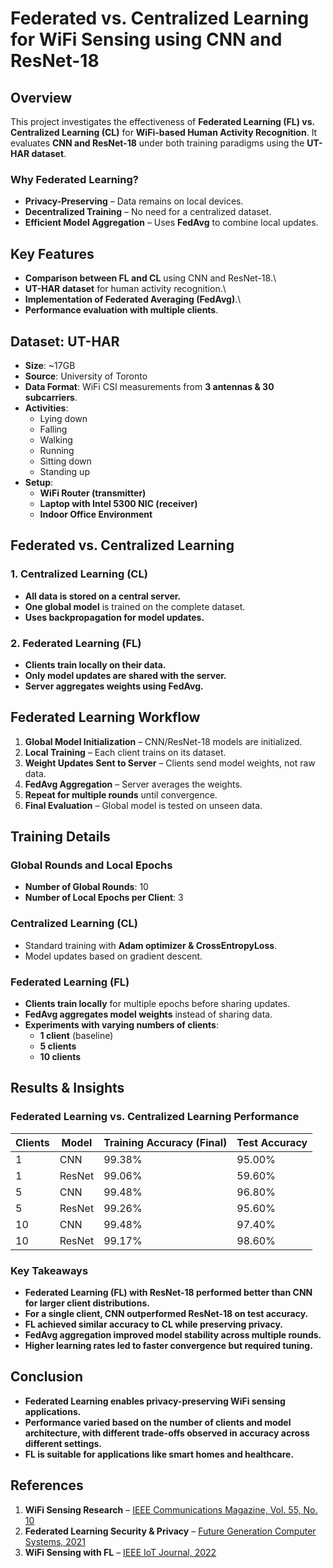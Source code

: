 # **Federated vs. Centralized Learning for WiFi Sensing using CNN and ResNet-18**

## **Overview**

This project investigates the effectiveness of **Federated Learning (FL) vs. Centralized Learning (CL)** for **WiFi-based Human Activity Recognition**. It evaluates **CNN and ResNet-18** under both training paradigms using the **UT-HAR dataset**.

### **Why Federated Learning?**

- **Privacy-Preserving** – Data remains on local devices.
- **Decentralized Training** – No need for a centralized dataset.
- **Efficient Model Aggregation** – Uses **FedAvg** to combine local updates.

## **Key Features**

- **Comparison between FL and CL** using CNN and ResNet-18.\
- **UT-HAR dataset** for human activity recognition.\
- **Implementation of Federated Averaging (FedAvg)**.\
- **Performance evaluation with multiple clients**.

## **Dataset: UT-HAR**

- **Size**: \~17GB
- **Source**: University of Toronto
- **Data Format**: WiFi CSI measurements from **3 antennas & 30 subcarriers**.
- **Activities**:
  - Lying down
  - Falling
  - Walking
  - Running
  - Sitting down
  - Standing up
- **Setup**:
  - **WiFi Router (transmitter)**
  - **Laptop with Intel 5300 NIC (receiver)**
  - **Indoor Office Environment**

## **Federated vs. Centralized Learning**

### **1. Centralized Learning (CL)**

- **All data is stored on a central server.**
- **One global model** is trained on the complete dataset.
- **Uses backpropagation for model updates.**

### **2. Federated Learning (FL)**

- **Clients train locally on their data.**
- **Only model updates are shared with the server.**
- **Server aggregates weights using FedAvg.**

## **Federated Learning Workflow**

1. **Global Model Initialization** – CNN/ResNet-18 models are initialized.
2. **Local Training** – Each client trains on its dataset.
3. **Weight Updates Sent to Server** – Clients send model weights, not raw data.
4. **FedAvg Aggregation** – Server averages the weights.
5. **Repeat for multiple rounds** until convergence.
6. **Final Evaluation** – Global model is tested on unseen data.

## **Training Details**

### **Global Rounds and Local Epochs**
- **Number of Global Rounds**: 10
- **Number of Local Epochs per Client**: 3

### **Centralized Learning (CL)**

- Standard training with **Adam optimizer & CrossEntropyLoss**.
- Model updates based on gradient descent.

### **Federated Learning (FL)**

- **Clients train locally** for multiple epochs before sharing updates.
- **FedAvg aggregates model weights** instead of sharing data.
- **Experiments with varying numbers of clients**:
  - **1 client** (baseline)
  - **5 clients**
  - **10 clients**

## **Results & Insights**

### **Federated Learning vs. Centralized Learning Performance**

| Clients | Model  | Training Accuracy (Final) | Test Accuracy |
| ------- | ------ | ------------------------- | ------------- |
| 1       | CNN    | 99.38%                    | 95.00%        |
| 1       | ResNet | 99.06%                    | 59.60%        |
| 5       | CNN    | 99.48%                    | 96.80%        |
| 5       | ResNet | 99.26%                    | 95.60%        |
| 10      | CNN    | 99.48%                    | 97.40%        |
| 10      | ResNet | 99.17%                    | 98.60%        |

### **Key Takeaways**

- **Federated Learning (FL) with ResNet-18 performed better than CNN for larger client distributions.**
- **For a single client, CNN outperformed ResNet-18 on test accuracy.**
- **FL achieved similar accuracy to CL while preserving privacy.**
- **FedAvg aggregation improved model stability across multiple rounds.**
- **Higher learning rates led to faster convergence but required tuning.**

## **Conclusion**

- **Federated Learning enables privacy-preserving WiFi sensing applications.**
- **Performance varied based on the number of clients and model architecture, with different trade-offs observed in accuracy across different settings.**
- **FL is suitable for applications like smart homes and healthcare.**

## **References**

1. **WiFi Sensing Research** – [IEEE Communications Magazine, Vol. 55, No. 10](https://doi.org/10.1109/MCOM.2017.1700082)
2. **Federated Learning Security & Privacy** – [Future Generation Computer Systems, 2021](https://doi.org/10.1016/j.future.2020.10.007)
3. **WiFi Sensing with FL** – [IEEE IoT Journal, 2022](https://doi.org/10.1109/JIOT.2021.3137793)

